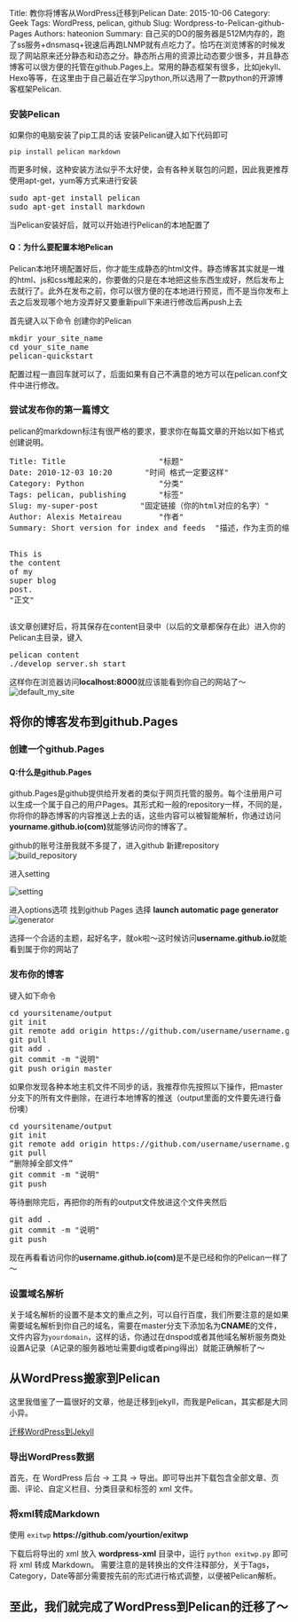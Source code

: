 Title: 教你将博客从WordPress迁移到Pelican
Date: 2015-10-06
Category: Geek
Tags: WordPress, pelican, github
Slug: Wordpress-to-Pelican-github-Pages
Authors: hateonion
Summary: 自己买的DO的服务器是512M内存的，跑了ss服务+dnsmasq+锐速后再跑LNMP就有点吃力了。恰巧在浏览博客的时候发现了网站原来还分静态和动态之分。静态所占用的资源比动态要少很多，并且静态博客可以很方便的托管在github.Pages上。常用的静态框架有很多，比如jekyll、Hexo等等，在这里由于自己最近在学习python,所以选用了一款python的开源博客框架Pelican.




<h3>安装Pelican</h3>
<p>如果你的电脑安装了pip工具的话 安装Pelican键入如下代码即可</p>
<p><code>pip install pelican markdown</code></p>
<p>而更多时候，这种安装方法似乎不太好使，会有各种关联包的问题，因此我更推荐使用apt-get，yum等方式来进行安装</p>
<div class="highlight"><pre>sudo apt-get install pelican
sudo apt-get install markdown
</pre></div>


<p>当Pelican安装好后，就可以开始进行Pelican的本地配置了</p>
<h4>Q：为什么要配置本地Pelican</h4>
<p>Pelican本地环境配置好后，你才能生成静态的html文件。静态博客其实就是一堆的html、js和css堆起来的，你要做的只是在本地把这些东西生成好，然后发布上去就行了。此外在发布之前，你可以很方便的在本地进行预览，而不是当你发布上去之后发现哪个地方没弄好又要重新pull下来进行修改后再push上去</p>
<p>首先键入以下命令 创建你的Pelican</p>
<div class="highlight"><pre>mkdir your_site_name
cd your_site_name
pelican-quickstart
</pre></div>


<p>配置过程一直回车就可以了，后面如果有自己不满意的地方可以在pelican.conf文件中进行修改。</p>
<h3>尝试发布你的第一篇博文</h3>
<p>pelican的markdown标注有很严格的要求，要求你在每篇文章的开始以如下格式创建说明。</p>
<div class="highlight"><pre><span class="n">Title</span><span class="o">:</span> <span class="n">Title</span>                    <span class="s2">&quot;标题&quot;</span>
<span class="n">Date</span><span class="o">:</span> <span class="mi">2010</span><span class="o">-</span><span class="mi">12</span><span class="o">-</span><span class="mi">03</span> <span class="mi">10</span><span class="o">:</span><span class="mi">20</span>       <span class="s2">&quot;时间 格式一定要这样&quot;</span>
<span class="n">Category</span><span class="o">:</span> <span class="n">Python</span>                <span class="s2">&quot;分类&quot;</span>
<span class="n">Tags</span><span class="o">:</span> <span class="n">pelican</span><span class="o">,</span> <span class="n">publishing</span>       <span class="s2">&quot;标签&quot;</span>
<span class="n">Slug</span><span class="o">:</span> <span class="n">my</span><span class="o">-</span><span class="kd">super</span><span class="o">-</span><span class="n">post</span>         <span class="s2">&quot;固定链接（你的html对应的名字）&quot;</span>
<span class="n">Author</span><span class="o">:</span> <span class="n">Alexis</span> <span class="n">Metaireau</span>        <span class="s2">&quot;作者&quot;</span>
<span class="n">Summary</span><span class="o">:</span> <span class="n">Short</span> <span class="n">version</span> <span class="k">for</span> <span class="n">index</span> <span class="n">and</span> <span class="n">feeds</span>  <span class="s2">&quot;描述，作为主页的缩略显示&quot;</span>

<span class="n">This</span> <span class="k">is</span> <span class="n">the</span> <span class="n">content</span> <span class="n">of</span> <span class="n">my</span> <span class="kd">super</span> <span class="n">blog</span> <span class="n">post</span><span class="o">.</span>      <span class="s2">&quot;正文&quot;</span>
</pre></div>


<p>该文章创建好后，将其保存在content目录中（以后的文章都保存在此）进入你的Pelican主目录，键入</p>
<div class="highlight"><pre>pelican content
./develop_server.sh start
</pre></div>


<p>这样你在浏览器访问<strong>localhost:8000</strong>就应该能看到你自己的网站了～
<img alt="default_my_site" src="http://7xn8xc.com1.z0.glb.clouddn.com/images_blog2015-10-06%2016%3A21%3A59屏幕截图.png-w650" /></p>
<h2>将你的博客发布到github.Pages</h2>
<h3>创建一个github.Pages</h3>
<h4>Q:什么是github.Pages</h4>
<p>github.Pages是github提供给开发者的类似于网页托管的服务。每个注册用户可以生成一个属于自己的用户Pages。其形式和一般的repository一样，不同的是，你将你的静态博客的内容推送上去的话，这些内容可以被智能解析，你通过访问<strong>yourname.github.io(com)</strong>就能够访问你的博客了。</p>
<p>github的账号注册我就不多提了，进入github 新建repository
<img alt="build_repository" src="http://7xn8xc.com1.z0.glb.clouddn.com/images_blog2015-10-06%2016%3A38%3A59屏幕截图.png" /></p>
<p>进入setting</p>
<p><img alt="setting" src="http://7xn8xc.com1.z0.glb.clouddn.com/images_blog2015-10-06%2016%3A41%3A44屏幕截图.png" /></p>
<p>进入options选项 找到github Pages 选择 <strong>launch automatic page generator</strong>
<img alt="generator" src="http://7xn8xc.com1.z0.glb.clouddn.com/images_blog2015-10-06%2016%3A43%3A18屏幕截图.png" /></p>
<p>选择一个合适的主题，起好名字，就ok啦～这时候访问<strong>username.github.io</strong>就能看到属于你的网站了</p>
<h3>发布你的博客</h3>
<p>键入如下命令</p>
<div class="highlight"><pre>cd yoursitename/output
git init
git remote add origin https://github.com/username/username.github.com.git
git pull
git add .
git commit -m &quot;说明&quot;
git push origin master
</pre></div>


<p>如果你发现各种本地主机文件不同步的话，我推荐你先按照以下操作，把master分支下的所有文件删除，在进行本地博客的推送（output里面的文件要先进行备份噢）</p>
<div class="highlight"><pre>cd yoursitename/output
git init
git remote add origin https://github.com/username/username.github.com.git
git pull
“删除掉全部文件”
git commit -m &quot;说明&quot;
git push
</pre></div>


<p>等待删除完后，再把你的所有的output文件放进这个文件夹然后</p>
<div class="highlight"><pre>git add .
git commit -m &quot;说明&quot;
git push
</pre></div>


<p>现在再看看访问你的<strong>username.github.io(com)</strong>是不是已经和你的Pelican一样了～</p>
<h3>设置域名解析</h3>
<p>关于域名解析的设置不是本文的重点之列，可以自行百度，我们所要注意的是如果需要域名解析到你自己的域名，需要在master分支下添加名为<strong>CNAME</strong>的文件，文件内容为<code>yourdomain</code>，这样的话，你通过在dnspod或者其他域名解析服务商处设置A记录（A记录的服务器地址需要dig或者ping得出）就能正确解析了～</p>
<h2>从WordPress搬家到Pelican</h2>
<p>这里我借鉴了一篇很好的文章，他是迁移到jekyll，而我是Pelican，其实都是大同小异。</p>
<p><a href="http://blog.yourtion.com/wordpress-to-jekyll.html">迁移WordPress到Jekyll</a></p>
<h3>导出WordPress数据</h3>
<p>首先，在 WordPress 后台 -&gt; 工具 -&gt; 导出。即可导出并下载包含全部文章、页面、评论、自定义栏目、分类目录和标签的 xml 文件。</p>
<h3>将xml转成Markdown</h3>
<p>使用 <code>exitwp</code> <strong>https://github.com/yourtion/exitwp</strong></p>
<p>下载后将导出的 xml 放入 <strong>wordpress-xml</strong> 目录中，运行 <code>python exitwp.py</code> 即可将 xml 转成 Markdown。
需要注意的是转换出的文件注释部分，关于Tags，Category，Date等部分需要按先前的形式进行格式调整，以便被Pelican解析。</p>
<h2>至此，我们就完成了WordPress到Pelican的迁移了～</h2>



